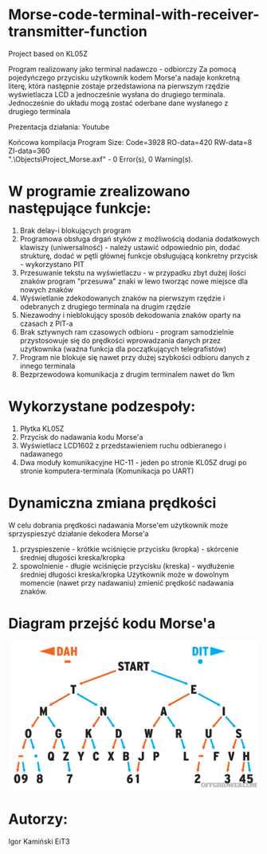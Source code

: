 # Morse-code-terminal-with-receiver-transmitter-function
Project based on KL05Z

Program realizowany jako terminal nadawczo - odbiorczy
Za pomocą pojedyńczego przycisku użytkownik kodem Morse'a nadaje konkretną literę, która następnie zostaje przedstawiona na pierwszym rzędzie wyświetlacza LCD a jednocześnie wysłana do drugiego terminala. Jednocześnie do układu mogą zostać oderbane dane wysłanego z drugiego terminala

Prezentacja działania: Youtube

Końcowa kompilacja
Program Size: Code=3928 RO-data=420 RW-data=8 ZI-data=360  
".\Objects\Project_Morse.axf" - 0 Error(s), 0 Warning(s).

# W programie zrealizowano następujące funkcje:
1) Brak delay-i blokujących program
2) Programowa obsługa drgań styków z możliwością dodania dodatkowych klawiszy (uniwersalność) - należy ustawić odpowiednio pin, dodać strukturę, dodać w pętli głównej funkcje obsługującą konkretny przycisk - wykorzystano PIT
3) Przesuwanie tekstu na wyświetlaczu - w przypadku zbyt dużej ilości znaków program "przesuwa" znaki w lewo tworząc nowe miejsce dla nowych znaków
4) Wyświetlanie zdekodowanych znaków na pierwszym rzędzie i odebranych z drugiego terminala na drugim rzędzie
5) Niezawodny i nieblokujący sposób dekodowania znaków oparty na czasach z PIT-a
6) Brak sztywnych ram czasowych odbioru - program samodzielnie przystosowuje się do prędkości wprowadzania danych przez użytkownika (ważna funkcja dla początkujących telegrafistów)
7) Program nie blokuje się nawet przy dużej szybkości odbioru danych z innego terminala
8) Bezprzewodowa komunikacja z drugim terminalem nawet do 1km

# Wykorzystane podzespoły:
1) Płytka KL05Z
2) Przycisk do nadawania kodu Morse'a
3) Wyświetlacz LCD1602 z przedstawieniem ruchu odbieranego i nadawanego
4) Dwa moduły komunikacyjne HC-11 - jeden po stronie KL05Z drugi po stronie komputera-terminala (Komunikacja po UART)

# Dynamiczna zmiana prędkości
W celu dobrania prędkości nadawania Morse'em użytkownik może sprzyspieszyć działanie dekodera Morse'a
1) przyspieszenie - krótkie wciśnięcie przycisku (kropka) - skórcenie średniej długości kreska/kropka
2) spowolnienie - długie wciśnięcie przycisku (kreska) - wydłużenie średniej długości kreska/kropka
Użytkownik może w dowolnym momencie (nawet przy nadawaniu) zmienić prędkość nadawania znaków.

# Diagram przejść kodu Morse'a
<p align="center">
  <img src="img/morse_chart.jpg" width="800" title="hover text">
</p>

# Autorzy:
Igor Kamiński EiT3
